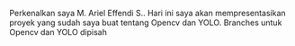 Perkenalkan saya M. Ariel Effendi S.. Hari ini saya akan mempresentasikan proyek yang sudah saya buat tentang Opencv dan YOLO. Branches untuk Opencv dan YOLO dipisah
